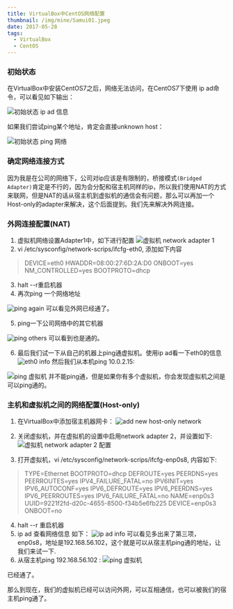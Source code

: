 ```yaml
---
title: VirtualBox中CentOS网络配置
thumbnail: /img/mine/Samui01.jpeg
date: 2017-05-28
tags: 
  - VirtualBox
  - CentOS
---
```


### 初始状态

在VirtualBox中安装CentOS7之后，网络无法访问，在CentOS7下使用 ip ad命令，可以看见如下输出：

![初始状态 ip ad 信息](http://upload-images.jianshu.io/upload_images/277896-0047ba4cd32a6b07.png?imageMogr2/auto-orient/strip%7CimageView2/2/w/1240)

如果我们尝试ping某个地址，肯定会直接unknown host：

![初始状态 ping 网络](http://upload-images.jianshu.io/upload_images/277896-b5d4819e2cc3c8f6.png?imageMogr2/auto-orient/strip%7CimageView2/2/w/1240)

### 确定网络连接方式
因为我是在公司的网络下，公司对ip应该是有限制的，桥接模式`(Bridged Adapter)`肯定是不行的，因为会分配和宿主机同样的ip，所以我们使用NAT的方式来联网，但是NAT的话从宿主机到虚拟机的通信会有问题，那么可以再加一个Host-only的adapter来解决，这个后面提到。我们先来解决外网连接。

### 外网连接配置(NAT)
1. 虚拟机网络设置Adapter1中，如下进行配置
![虚拟机 network adapter 1](http://upload-images.jianshu.io/upload_images/277896-3b461ad856850d1d.png?imageMogr2/auto-orient/strip%7CimageView2/2/w/1240)
2. vi /etc/sysconfig/network-scrips/ifcfg-eth0, 添加如下内容
> DEVICE=eth0
HWADDR=08:00:27:6D:2A:D0
ONBOOT=yes
NM_CONTROLLED=yes
BOOTPROTO=dhcp

3. halt --r重启机器
4. 再次ping 一个网络地址

![ping again](http://upload-images.jianshu.io/upload_images/277896-d622a1ac1b6037a5.png?imageMogr2/auto-orient/strip%7CimageView2/2/w/1240)
可以看见外网已经通了。

5. ping一下公司网络中的其它机器

![ping others](http://upload-images.jianshu.io/upload_images/277896-97d439f01cb1c7d9.png?imageMogr2/auto-orient/strip%7CimageView2/2/w/1240)
可以看到也是通的。

6. 最后我们试一下从自己的机器上ping通虚拟机。使用ip ad看一下eth0的信息
![eth0 info](http://upload-images.jianshu.io/upload_images/277896-d92635cc25db6d1a.png?imageMogr2/auto-orient/strip%7CimageView2/2/w/1240)
然后我们从本机ping 10.0.2.15: 

![ping 虚拟机](http://upload-images.jianshu.io/upload_images/277896-73555b23bfdb9ef7.png?imageMogr2/auto-orient/strip%7CimageView2/2/w/1240)
并不能ping通，但是如果你有多个虚拟机，你会发现虚拟机之间是可以ping通的。

### 主机和虚拟机之间的网络配置(Host-only)
1. 在VirtualBox中添加宿主机器网卡：
![add new host-only network](http://upload-images.jianshu.io/upload_images/277896-87a61d714f07cfff.png?imageMogr2/auto-orient/strip%7CimageView2/2/w/1240)

2. 关闭虚拟机，并在虚拟机的设置中启用network adapter 2，并设置如下:
![虚拟机 network adapter 2 配置](http://upload-images.jianshu.io/upload_images/277896-fd6df296352a98e6.png?imageMogr2/auto-orient/strip%7CimageView2/2/w/1240)

3. 打开虚拟机，vi /etc/sysconfig/network-scrips/ifcfg-enp0s8, 内容如下:
> TYPE=Ethernet
BOOTPROTO=dhcp
DEFROUTE=yes
PEERDNS=yes
PEERROUTES=yes
IPV4_FAILURE_FATAL=no
IPV6INIT=yes
IPV6_AUTOCONF=yes
IPV6_DEFROUTE=yes
IPV6_PEERDNS=yes
IPV6_PEERROUTES=yes
IPV6_FAILURE_FATAL=no
NAME=enp0s3
UUID=9221f2fd-d20c-4655-8500-f34b5e6fb225
DEVICE=enp0s3
ONBOOT=no

4. halt --r 重启机器
5. ip ad 查看网络信息 如下：
![ip ad info](http://upload-images.jianshu.io/upload_images/277896-43336a9108b6a174.png?imageMogr2/auto-orient/strip%7CimageView2/2/w/1240)
可以看见多出来了第三项，enp0s8，地址是192.168.56.102，这个就是可以从宿主机ping通的地址，让我们来试一下.
6. 从宿主机ping 192.168.56.102 :
![ping 虚拟机](http://upload-images.jianshu.io/upload_images/277896-e9a9f4c6095b48b8.png?imageMogr2/auto-orient/strip%7CimageView2/2/w/1240)

已经通了。

那么到现在，我们的虚拟机已经可以访问外网，可以互相通信，也可以被我们的宿主机ping通了。